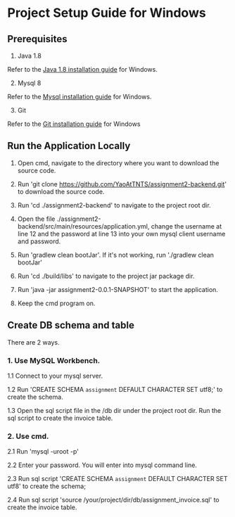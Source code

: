 # Project Setup Guide for Windows

## Prerequisites

1. Java 1.8

Refer to the [Java 1.8 installation guide](https://www.java.com/en/download/help/windows_manual_download.html) for Windows.

2. Mysql 8

Refer to the [Mysql installation guide](https://www3.ntu.edu.sg/home/ehchua/programming/sql/MySQL_HowTo.html) for Windows.

3. Git

Refer to the [Git installation guide](https://github.com/git-guides/install-git) for Windows

## Run the Application Locally
1. Open cmd, navigate to the directory where you want to download the source code.

2. Run 'git clone https://github.com/YaoAtTNTS/assignment2-backend.git' to download the source code.

3. Run 'cd ./assignment2-backend' to navigate to the project root dir.

4. Open the file ./assignment2-backend/src/main/resources/application.yml, change the username at line 12 and the password at line 13 into your own mysql client username and password.

5. Run 'gradlew clean bootJar'. If it's not working, run './gradlew clean bootJar'

6. Run 'cd ./build/libs' to navigate to the project jar package dir.

7. Run 'java -jar assignment2-0.0.1-SNAPSHOT' to start the application.

8. Keep the cmd program on.

## Create DB schema and table
There are 2 ways.
### 1. Use MySQL Workbench.
1.1 Connect to your mysql server.

1.2 Run 'CREATE SCHEMA `assignment` DEFAULT CHARACTER SET utf8;' to create the schema.

1.3 Open the sql script file in the /db dir under the project root dir. Run the sql script to create the invoice table.

### 2. Use cmd.
2.1 Run 'mysql -uroot -p'

2.2 Enter your password. You will enter into mysql command line.

2.3 Run sql script 'CREATE SCHEMA `assignment` DEFAULT CHARACTER SET utf8' to create the schema;

2.4 Run sql script 'source /your/project/dir/db/assignment_invoice.sql' to create the invoice table.